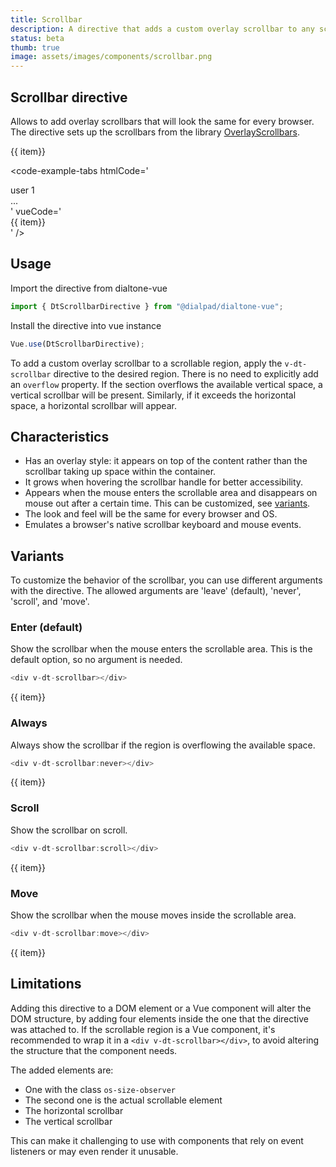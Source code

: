 ```yaml
---
title: Scrollbar
description: A directive that adds a custom overlay scrollbar to any scrollable region.
status: beta
thumb: true
image: assets/images/components/scrollbar.png
---
```


## Scrollbar directive

Allows to add overlay scrollbars that will look the same for every browser. The directive sets up the scrollbars from the library [OverlayScrollbars](https://kingsora.github.io/OverlayScrollbars/).

<code-well-header>
  <div class="d-hmx164 d-w30p d-bar8 d-ba d-bc-default" v-dt-scrollbar>
    <dt-stack>
      <div v-for="item in items" class="item">
        {{ item}}
      </div>
    </dt-stack>
  </div>
</code-well-header>

<code-example-tabs
htmlCode='
<div class="d-hmx164 d-w30p d-bar8 d-ba d-bc-default scrollbar" data-overlayscrollbars="host"
  data-overlayscrollbars-initialize="true">
  <div class="os-size-observer">
    <div class="os-size-observer-listener"></div>
  </div>
  <div data-overlayscrollbars-viewport="scrollbarHidden overflowXHidden overflowYScroll" tabindex="-1">
    <div class="item">user 1</div>
    ...
  </div>
  <div class="os-scrollbar os-scrollbar-horizontal os-theme-dark os-scrollbar-auto-hide
  os-scrollbar-handle-interactive os-scrollbar-cornerless os-scrollbar-unusable">
    <div class="os-scrollbar-track">
      <div class="os-scrollbar-handle"></div>
    </div>
  </div>
  <div class="os-scrollbar os-scrollbar-vertical os-theme-dark os-scrollbar-auto-hide
  os-scrollbar-handle-interactive os-scrollbar-visible os-scrollbar-cornerless">
    <div class="os-scrollbar-track">
      <div class="os-scrollbar-handle"></div>
    </div>
  </div>
</div>
'
vueCode='
<div class="d-hmx164 d-w30p d-bar8 d-ba d-bc-default" v-dt-scrollbar>
  <dt-stack>
    <div v-for="item in items" class="item">
      {{ item}}
    </div>
  </dt-stack>
</div>
'
/>

## Usage

Import the directive from dialtone-vue

```javascript
import { DtScrollbarDirective } from "@dialpad/dialtone-vue";
```

Install the directive into vue instance

```javascript
Vue.use(DtScrollbarDirective);
```

To add a custom overlay scrollbar to a scrollable region, apply the `v-dt-scrollbar` directive to the desired region.
There is no need to explicitly add an `overflow` property. If the section overflows the available vertical space, a vertical scrollbar will be present. Similarly, if it exceeds the horizontal space, a horizontal scrollbar will appear.

## Characteristics

* Has an overlay style: it appears on top of the content rather than the scrollbar taking up space within the container.
* It grows when hovering the scrollbar handle for better accessibility.
* Appears when the mouse enters the scrollable area and disappears on mouse out after a certain time. This can be customized,
see [variants](#variants).
* The look and feel will be the same for every browser and OS.
* Emulates a browser's native scrollbar keyboard and mouse events.

## Variants

To customize the behavior of the scrollbar, you can use different arguments with the directive. The allowed arguments are 'leave' (default), 'never', 'scroll', and 'move'.

### Enter (default)

Show the scrollbar when the mouse enters the scrollable area. This is the default option, so no argument is needed.

```javascript
<div v-dt-scrollbar></div>
```

<code-well-header>
  <dt-stack class="d-hmx164 d-w30p d-bar8 d-ba d-bc-default" v-dt-scrollbar>
    <div v-for="item in items" class="item">
      {{ item}}
    </div>
  </dt-stack>
</code-well-header>

### Always

Always show the scrollbar if the region is overflowing the available space.

```javascript
<div v-dt-scrollbar:never></div>
```

<code-well-header>
  <dt-stack class="d-hmx164 d-w30p d-bar8 d-ba d-bc-default" v-dt-scrollbar:never>
    <div v-for="item in items" class="item">
      {{ item}}
    </div>
  </dt-stack>
</code-well-header>

### Scroll

Show the scrollbar on scroll.

```javascript
<div v-dt-scrollbar:scroll></div>
```

<code-well-header>
  <dt-stack class="d-hmx164 d-w30p d-bar8 d-ba d-bc-default" v-dt-scrollbar:scroll>
    <div v-for="item in items" class="item">
      {{ item}}
    </div>
  </dt-stack>
</code-well-header>

### Move

Show the scrollbar when the mouse moves inside the scrollable area.

```javascript
<div v-dt-scrollbar:move></div>
```

<code-well-header>
  <dt-stack class="d-hmx164 d-w30p d-bar8 d-ba d-bc-default" v-dt-scrollbar:move>
    <div v-for="item in items" class="item">
      {{ item}}
    </div>
  </dt-stack>
</code-well-header>

## Limitations

Adding this directive to a DOM element or a Vue component will alter the DOM structure, by adding four elements inside the one that the directive was attached to. If the scrollable region is a Vue component, it's recommended to wrap it in a `<div v-dt-scrollbar></div>`, to avoid altering the structure
that the component needs.

The added elements are:

* One with the class `os-size-observer`
* The second one is the actual scrollable element
* The horizontal scrollbar
* The vertical scrollbar

This can make it challenging to use with components that rely on event listeners or may even render it unusable.

<script setup>
  const items = [
    'user 1',
    'user 2',
    'user 3',
    'user 4',
    'user 5',
    'user 6',
    'user 7',
    'user 8',
    'user 9',
    'user 10',
    'user 11',
    'user 12',
    'user 13',
    'user 14',
    'user 15',
  ]
</script>

<style lang="less" scoped>
.item {
  padding: var(--dt-space-300) var(--dt-space-400);
  border-bottom: var(--dt-size-border-100) solid var(--dt-color-border-default);
  &:last-child {
    border-bottom: none;
  }
}
</style>
